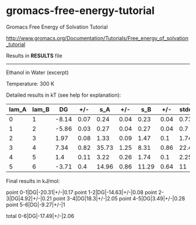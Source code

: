 # gromacs-free-energy-tutorial
Gromacs Free Energy of Solvation Tutorial

http://www.gromacs.org/Documentation/Tutorials/Free_energy_of_solvation_tutorial

Results in **RESULTS** file

---------------------------------------------------
Ethanol in Water (excerpt)

Temperature: 300 K

Detailed results in kT (see help for explanation):


lam_A|lam_B|DG|+/-|s_A|+/-|s_B|+/-|stdev|+/-
--- | --- | --- | --- | --- | --- | --- | --- | --- | ---
0|1|-8.14|0.07|0.24|0.04|0.23|0.04|0.73|0.02
1|2|-5.86|0.03|0.27|0.04|0.27|0.04|0.7|0.02
2|3|1.97|0.08|1.33|0.09|1.47|0.1|1.74|0.08
3|4|7.34|0.82|35.73|1.25|8.31|0.86|22.45|15.71
4|5|1.4|0.11|3.22|0.26|1.74|0.1|2.25|0.1
5|6|-3.71|0.4|14.96|0.86|11.29|0.64|11|0.43



Final results in kJ/mol:

point 0-1|DG|-20.31|+/-|0.17
point 1-2|DG|-14.63|+/-|0.08
point 2-3|DG|4.92|+/-|0.21
point 3-4|DG|18.3|+/-|2.05
point 4-5|DG|3.49|+/-|0.28
point 5-6|DG|-9.27|+/-|1

total 0-6|DG|-17.49|+/-|2.06
